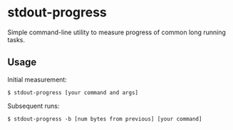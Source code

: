 # stdout-progress

Simple command-line utility to measure progress of common long running tasks.

## Usage

Initial measurement:

```
$ stdout-progress [your command and args]
```

Subsequent runs:

```
$ stdout-progress -b [num bytes from previous] [your command]
```
